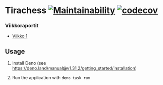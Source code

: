 # Tirachess [![Maintainability](https://api.codeclimate.com/v1/badges/c9c944ac9abf94eddf74/maintainability)](https://codeclimate.com/github/Keskimaki/tiralabra/maintainability) [![codecov](https://codecov.io/gh/Keskimaki/tiralabra/branch/main/graph/badge.svg?token=Y2NNQ3KPS0)](https://codecov.io/gh/Keskimaki/tiralabra)

### Viikkoraportit

- [Viikko 1](./documentation/viikkoraportti/viikko1.md)

## Usage

1. Install Deno (see
   https://deno.land/manual@v1.31.2/getting_started/installation)

2. Run the application with `deno task run`
